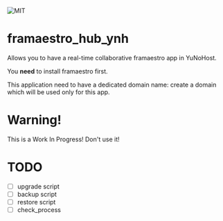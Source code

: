 
![MIT](https://img.shields.io/badge/License-MIT-yellow.svg)

# framaestro_hub_ynh

Allows you to have a real-time collaborative framaestro app in YuNoHost.

You **need** to install framaestro first.

This application need to have a dedicated domain name: create a domain which will be used only for this app.

# Warning!

This is a Work In Progress! Don't use it!

# TODO

- [ ] upgrade script
- [ ] backup script
- [ ] restore script
- [ ] check_process
